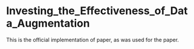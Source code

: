 # Investing_the_Effectiveness_of_Data_Augmentation
This is the official implementation of paper, as was used for the paper.
